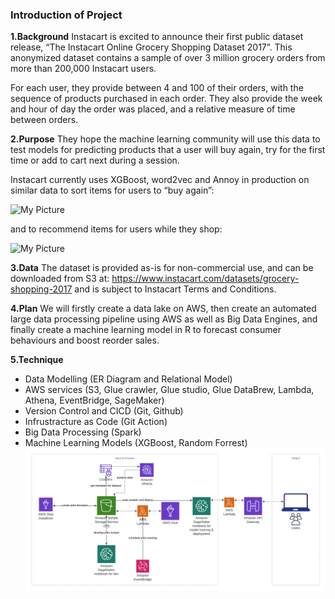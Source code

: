 ### Introduction of Project
**1.Background**
Instacart is excited to announce their first public dataset release, “The Instacart Online Grocery Shopping Dataset 2017”. This anonymized dataset contains a sample of over 3 million grocery orders from more than 200,000 Instacart users.

For each user, they provide between 4 and 100 of their orders, with the sequence of products purchased in each order. They also provide the week and hour of day the order was placed, and a relative measure of time between orders.

**2.Purpose**
They hope the machine learning community will use this data to test models for predicting products that a user will buy again, try for the first time or add to cart next during a session.

Instacart currently uses XGBoost, word2vec and Annoy in production on similar data to sort items for users to “buy again”:

![My Picture](https://miro.medium.com/max/1400/1*LNpbMMzWBsKqKyNvNH2APA.png)

and to recommend items for users while they shop:

![My Picture](https://miro.medium.com/max/1048/1*tf40kqB8rRajbRn6A_0Jcw.png)

**3.Data**
The dataset is provided as-is for non-commercial use, and can be downloaded from S3 at: https://www.instacart.com/datasets/grocery-shopping-2017 and is subject to Instacart Terms and Conditions.

**4.Plan**
We will firstly create a data lake on AWS, then create an automated large data processing pipeline using AWS as well as Big Data Engines, and finally create a machine learning model in R to forecast consumer behaviours and boost reorder sales.

**5.Technique**
- Data Modelling (ER Diagram and Relational Model)
- AWS services (S3, Glue crawler, Glue studio, Glue DataBrew, Lambda, Athena, EventBridge, SageMaker)
- Version Control and CICD (Git, Github)
- Infrustracture as Code (Git Action)
- Big Data Processing (Spark)
- Machine Learning Models (XGBoost, Random Forrest) 
![my picture](Introduction/assets/images/infrastructure.png)
